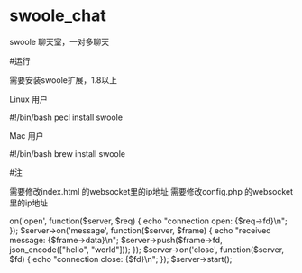 # swoole_chat
swoole 聊天室，一对多聊天

#运行

需要安装swoole扩展，1.8以上

Linux 用户

#!/bin/bash
pecl install swoole

Mac 用户

#!/bin/bash
brew install swoole

#注

需要修改index.html 的websocket里的ip地址
需要修改config.php 的websocket里的ip地址


<?php
$server = new swoole_websocket_server("127.0.0.1", 9502);

$server->on('open', function($server, $req) {
    echo "connection open: {$req->fd}\n";
});

$server->on('message', function($server, $frame) {
    echo "received message: {$frame->data}\n";
    $server->push($frame->fd, json_encode(["hello", "world"]));
});

$server->on('close', function($server, $fd) {
    echo "connection close: {$fd}\n";
});

$server->start();


